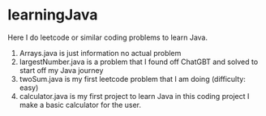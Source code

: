 # learningJava
Here I do leetcode or similar coding problems to learn Java.
1. Arrays.java is just information no actual problem
2. largestNumber.java is a problem that I found off ChatGBT and solved to start off my Java journey
3. twoSum.java is my first leetcode problem that I am doing (difficulty: easy)
4. calculator.java is my first project to learn Java in this coding project I make a basic calculator for the user.